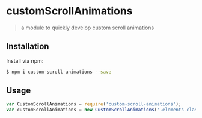 # customScrollAnimations
> a module to quickly develop custom scroll animations


## Installation
Install via npm:

```sh
$ npm i custom-scroll-animations --save
```

## Usage
```javascript
var CustomScrollAnimations = require('custom-scroll-animations');
var customScrollAnimations = new CustomScrollAnimations('.elements-class-name');
```
